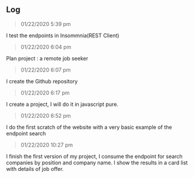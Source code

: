 

## Log

> 01/22/2020 5:39 pm 

I test the endpoints in Insommnia(REST Client)

> 01/22/2020 6:04 pm 

Plan project : a remote job seeker

> 01/22/2020 6:07 pm 

I create the Github repository

> 01/22/2020 6:17 pm 

I create a project, I will do it in javascript pure.

> 01/22/2020 6:52 pm

I do the first scratch of the website with a very basic example of the endpoint search

> 01/22/2020 10:27 pm

I finish the first version of my project, I consume the endpoint for search companies by position and company name. I show the results in a card list with details of job offer.